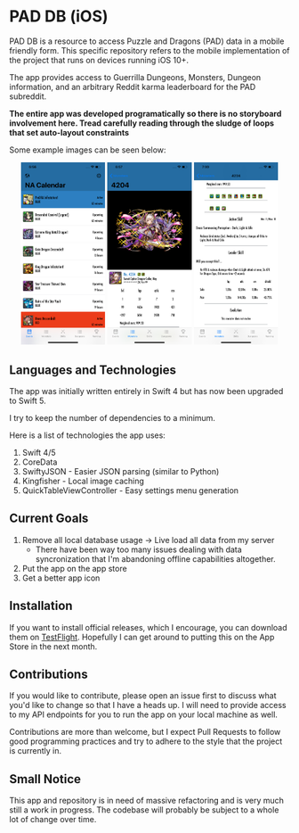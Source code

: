 #  PAD DB (iOS)

PAD DB is a resource to access Puzzle and Dragons (PAD) data in a mobile friendly form. This specific repository refers to the
mobile implementation of the project that runs on devices running iOS 10+. 

The app provides access to Guerrilla Dungeons, Monsters, Dungeon information, and an arbitrary Reddit karma leaderboard for the PAD subreddit.

**The entire app was developed programatically so there is no storyboard involvement here. Tread carefully reading through the sludge of loops that set auto-layout constraints**

Some example images can be seen below:

<div display="flex" align="center">
    <img src="Images/iphone_max_home.png" height="30%" width="30%">
    <img src="Images/ney_1.png" height="30%" width="30%">
    <img src="Images/ney_2.png" height="30%" width="30%">
</div>

## Languages and Technologies

The app was initially written entirely in Swift 4 but has now been upgraded to Swift 5. 

I try to keep the number of dependencies to a minimum.

Here is a list of technologies the app uses:
1. Swift 4/5
2. CoreData
3. SwiftyJSON - Easier JSON parsing (similar to Python)
4. Kingfisher - Local image caching
5. QuickTableViewController - Easy settings menu generation

## Current Goals

1. Remove all local database usage -> Live load all data from my server
    * There have been way too many issues dealing with data syncronization that I'm abandoning offline capabilities altogether. 
2. Put the app on the app store
3. Get a better app icon

## Installation

If you want to install official releases, which I encourage, you can download them on [TestFlight](https://testflight.apple.com/join/JcBpe6eL). Hopefully I can get around to putting this on the App Store in the next month.

## Contributions

If you would like to contribute, please open an issue first to discuss what you'd like to change so that I have a heads up. I will need to provide access to my API endpoints for you to run the app on your local machine as well.

Contributions are more than welcome, but I expect Pull Requests to follow good programming practices and try to adhere to the style that the project is currently in. 

## Small Notice

This app and repository is in need of massive refactoring and is very much still a work in progress. The codebase will probably be subject to a whole lot of change over time.



